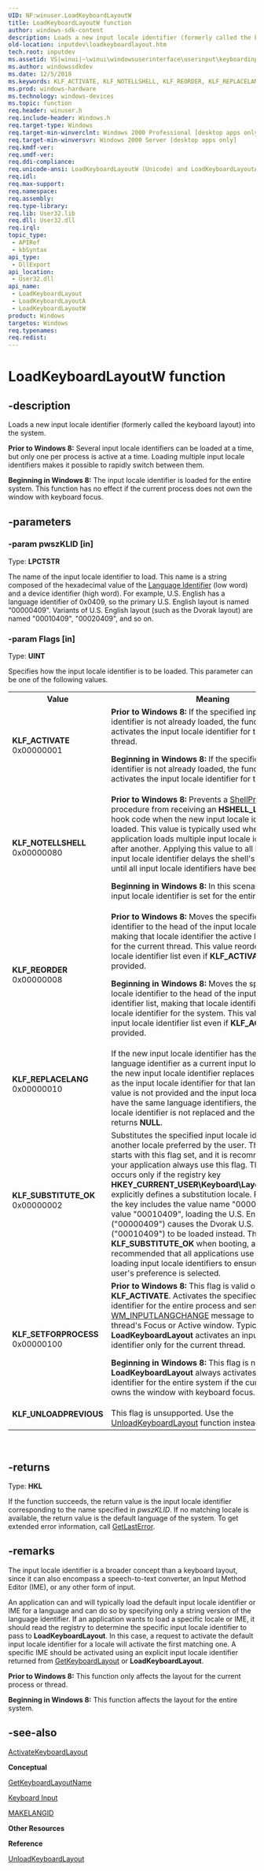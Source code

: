 ```yaml
---
UID: NF:winuser.LoadKeyboardLayoutW
title: LoadKeyboardLayoutW function
author: windows-sdk-content
description: Loads a new input locale identifier (formerly called the keyboard layout) into the system.
old-location: inputdev\loadkeyboardlayout.htm
tech.root: inputdev
ms.assetid: VS|winui|~\winui\windowsuserinterface\userinput\keyboardinput\keyboardinputreference\keyboardinputfunctions\loadkeyboardlayout.htm
ms.author: windowssdkdev
ms.date: 12/5/2018
ms.keywords: KLF_ACTIVATE, KLF_NOTELLSHELL, KLF_REORDER, KLF_REPLACELANG, KLF_SETFORPROCESS, KLF_SUBSTITUTE_OK, KLF_UNLOADPREVIOUS, LoadKeyboardLayout, LoadKeyboardLayout function [Keyboard and Mouse Input], LoadKeyboardLayoutA, LoadKeyboardLayoutW, _win32_LoadKeyboardLayout, _win32_loadkeyboardlayout_cpp, inputdev.loadkeyboardlayout, winui._win32_loadkeyboardlayout, winuser/LoadKeyboardLayout, winuser/LoadKeyboardLayoutA, winuser/LoadKeyboardLayoutW
ms.prod: windows-hardware
ms.technology: windows-devices
ms.topic: function
req.header: winuser.h
req.include-header: Windows.h
req.target-type: Windows
req.target-min-winverclnt: Windows 2000 Professional [desktop apps only]
req.target-min-winversvr: Windows 2000 Server [desktop apps only]
req.kmdf-ver: 
req.umdf-ver: 
req.ddi-compliance: 
req.unicode-ansi: LoadKeyboardLayoutW (Unicode) and LoadKeyboardLayoutA (ANSI)
req.idl: 
req.max-support: 
req.namespace: 
req.assembly: 
req.type-library: 
req.lib: User32.lib
req.dll: User32.dll
req.irql: 
topic_type:
 - APIRef
 - kbSyntax
api_type:
 - DllExport
api_location:
 - User32.dll
api_name:
 - LoadKeyboardLayout
 - LoadKeyboardLayoutA
 - LoadKeyboardLayoutW
product: Windows
targetos: Windows
req.typenames: 
req.redist: 
---
```


# LoadKeyboardLayoutW function


## -description


Loads a new input locale identifier (formerly called the keyboard layout) into the system.

<b>Prior to Windows 8:</b> Several input locale identifiers can be loaded at a time, but only one per process is active at a time. Loading multiple input locale identifiers makes it possible to rapidly switch between them.

<b>Beginning in  Windows 8:</b> The input locale identifier is loaded for the entire system. This function has no effect if the current process does not own the window with keyboard focus.


## -parameters




### -param pwszKLID [in]

Type: <b>LPCTSTR</b>

The name of the input locale identifier to load. This name is a string composed of the hexadecimal value of the <a href="https://msdn.microsoft.com/076e2a43-256a-4646-a5c8-1d48ab08ce1a">Language Identifier</a> (low word) and a device identifier (high word). For example, U.S. English has a language identifier of 0x0409, so the primary U.S. English layout is named "00000409". Variants of U.S. English layout (such as the Dvorak layout) are named "00010409", "00020409", and so on. 


### -param Flags [in]

Type: <b>UINT</b>

Specifies how the input locale identifier is to be loaded. This parameter can be one of the following values. 

<table>
<tr>
<th>Value</th>
<th>Meaning</th>
</tr>
<tr>
<td width="40%"><a id="KLF_ACTIVATE"></a><a id="klf_activate"></a><dl>
<dt><b>KLF_ACTIVATE</b></dt>
<dt>0x00000001</dt>
</dl>
</td>
<td width="60%">
<b>Prior to Windows 8:</b> If the specified input locale identifier is not already loaded, the function loads and activates the input locale identifier for the current thread.

<b>Beginning in  Windows 8:</b> If the specified input locale identifier is not already loaded, the function loads and activates the input locale identifier for the system.

</td>
</tr>
<tr>
<td width="40%"><a id="KLF_NOTELLSHELL"></a><a id="klf_notellshell"></a><dl>
<dt><b>KLF_NOTELLSHELL</b></dt>
<dt>0x00000080</dt>
</dl>
</td>
<td width="60%">
<b>Prior to Windows 8:</b> Prevents a 
						<a href="https://msdn.microsoft.com/en-us/library/ms644991(v=VS.85).aspx">ShellProc</a>hook procedure from receiving an <b>HSHELL_LANGUAGE</b> hook code when the new input locale identifier is loaded. This value is typically used when an application loads multiple input locale identifiers one after another. Applying this value to all but the last input locale identifier delays the shell's processing until all input locale identifiers have been added.

<b>Beginning in  Windows 8:</b> In this scenario, the last input locale identifier is set for the entire system.

</td>
</tr>
<tr>
<td width="40%"><a id="KLF_REORDER"></a><a id="klf_reorder"></a><dl>
<dt><b>KLF_REORDER</b></dt>
<dt>0x00000008</dt>
</dl>
</td>
<td width="60%">
<b>Prior to Windows 8:</b> Moves the specified input locale identifier to the head of the input locale identifier list, making that locale identifier the active locale identifier for the current thread. This value reorders the input locale identifier list even if <b>KLF_ACTIVATE</b> is not provided.

<b>Beginning in  Windows 8:</b> Moves the specified input locale identifier to the head of the input locale identifier list, making that locale identifier the active locale identifier for the system. This value reorders the input locale identifier list even if <b>KLF_ACTIVATE</b> is not provided.

</td>
</tr>
<tr>
<td width="40%"><a id="KLF_REPLACELANG"></a><a id="klf_replacelang"></a><dl>
<dt><b>KLF_REPLACELANG</b></dt>
<dt>0x00000010</dt>
</dl>
</td>
<td width="60%">
If the new input locale identifier has the same language identifier as a current input locale identifier, the new input locale identifier replaces the current one as the input locale identifier for that language. If this value is not provided and the input locale identifiers have the same language identifiers, the current input locale identifier is not replaced and the function returns <b>NULL</b>. 

</td>
</tr>
<tr>
<td width="40%"><a id="KLF_SUBSTITUTE_OK"></a><a id="klf_substitute_ok"></a><dl>
<dt><b>KLF_SUBSTITUTE_OK</b></dt>
<dt>0x00000002</dt>
</dl>
</td>
<td width="60%">
Substitutes the specified input locale identifier with another locale preferred by the user. The system starts with this flag set, and it is recommended that your application always use this flag. The substitution occurs only if the registry key 
						<b>HKEY_CURRENT_USER\Keyboard\Layout\Substitutes</b> explicitly defines a substitution locale. For example, if the key includes the value name "00000409" with value "00010409", loading the U.S. English layout ("00000409") causes the Dvorak U.S. English layout ("00010409") to be loaded instead. The system uses <b>KLF_SUBSTITUTE_OK</b> when booting, and it is recommended that all applications use this value when loading input locale identifiers to ensure that the user's preference is selected.

</td>
</tr>
<tr>
<td width="40%"><a id="KLF_SETFORPROCESS"></a><a id="klf_setforprocess"></a><dl>
<dt><b>KLF_SETFORPROCESS</b></dt>
<dt>0x00000100</dt>
</dl>
</td>
<td width="60%">
<b>Prior to Windows 8:</b> This flag is valid only with <b>KLF_ACTIVATE</b>. Activates the specified input locale identifier for the entire process and sends the 
						<a href="https://msdn.microsoft.com/en-us/library/ms632629(v=VS.85).aspx">WM_INPUTLANGCHANGE</a> message to the current thread's Focus or Active window. Typically, <b>LoadKeyboardLayout</b> activates an input locale identifier only for the current thread.

<b>Beginning in  Windows 8:</b> This flag is not used. <b>LoadKeyboardLayout</b> always activates an input locale identifier for the entire system if the current process owns the window with keyboard focus.

</td>
</tr>
<tr>
<td width="40%"><a id="KLF_UNLOADPREVIOUS"></a><a id="klf_unloadprevious"></a><dl>
<dt><b>KLF_UNLOADPREVIOUS</b></dt>
</dl>
</td>
<td width="60%">
This flag is unsupported. Use the <a href="https://msdn.microsoft.com/en-us/library/ms646324(v=VS.85).aspx">UnloadKeyboardLayout</a> function instead.

</td>
</tr>
</table>
 


## -returns



Type: <b>HKL</b>

If the function succeeds, the return value is the input locale identifier corresponding to the name specified in <i>pwszKLID</i>. If no matching locale is available, the return value is the default language of the system. To get extended error information, call <a href="https://msdn.microsoft.com/d852e148-985c-416f-a5a7-27b6914b45d4">GetLastError</a>.




## -remarks



The input locale identifier is a broader concept than a keyboard layout, since it can also encompass a speech-to-text converter, an Input Method Editor (IME), or any other form of input. 

An application can and will typically load the default input locale identifier or IME for a language and can do so by specifying only a string version of the language identifier. If an application wants to load a specific locale or IME, it should read the registry to determine the specific input locale identifier to pass to <b>LoadKeyboardLayout</b>. In this case, a request to activate the default input locale identifier for a locale will activate the first matching one. A specific IME should be activated using an explicit input locale identifier returned from 
				<a href="https://msdn.microsoft.com/en-us/library/ms646296(v=VS.85).aspx">GetKeyboardLayout</a> or <b>LoadKeyboardLayout</b>.

<b>Prior to Windows 8:</b> This function only affects the layout for the current process or thread.

<b>Beginning in  Windows 8:</b> This function affects the layout for the entire system.




## -see-also




<a href="https://msdn.microsoft.com/en-us/library/ms646289(v=VS.85).aspx">ActivateKeyboardLayout</a>



<b>Conceptual</b>



<a href="https://msdn.microsoft.com/en-us/library/ms646298(v=VS.85).aspx">GetKeyboardLayoutName</a>



<a href="https://msdn.microsoft.com/en-us/library/ms645530(v=VS.85).aspx">Keyboard Input</a>



<a href="https://msdn.microsoft.com/cdf6424a-bf2b-4c14-8bc7-8b5f04c29ed3">MAKELANGID</a>



<b>Other Resources</b>



<b>Reference</b>



<a href="https://msdn.microsoft.com/en-us/library/ms646324(v=VS.85).aspx">UnloadKeyboardLayout</a>
 

 

